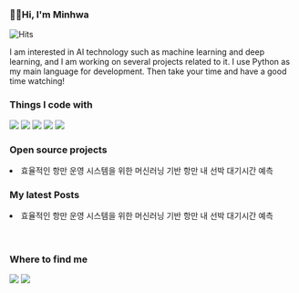 ### 🖐🏻Hi, I'm Minhwa
![Hits](https://img.shields.io/github/followers/alsghk05?label=Follow)

 I am interested in AI technology such as machine learning and deep learning, and I am working on several projects related to it. I use Python as my main language for development. Then take your time and have a good time watching!

 ### Things I code with
  <img src="https://img.shields.io/badge/Python-3766AB?style=flat-square&logo=Python&logoColor=white"/></a>
  <img src="https://img.shields.io/badge/NumPy-013243?style=square&logo=NumPy&logoColor=white"/>
  <img src="https://img.shields.io/badge/pandas-150458?style=square&logo=Pandas&logoColor=white"/>
  <img src="https://img.shields.io/badge/TensorFlow-FF6F00?style=for-the-badge&logo=tensorflow&logoColor=white"/>
  <img src="https://img.shields.io/badge/Visual_Studio_Code-0078D4?style=for-the-badge&logo=visual%20studio%20code&logoColor=white"/>
  
### Open source projects
   <li>효율적인 항만 운영 시스템을 위한 머신러닝 기반 항만 내 선박 대기시간 예측</li>

### My latest Posts
   <li>효율적인 항만 운영 시스템을 위한 머신러닝 기반 항만 내 선박 대기시간 예측</li>


 <!-- 
<h4 align="center">🛠️Tech Stack</h4>
  <h6 align="center"> Strength </p>
<p align="center">
  <img src="https://img.shields.io/badge/Python-3766AB?style=flat-square&logo=Python&logoColor=white"/></a>&nbsp 
  <img src="https://img.shields.io/badge/NumPy-013243?style=square&logo=NumPy&logoColor=white"/>
  <img src="https://img.shields.io/badge/pandas-150458?style=square&logo=Pandas&logoColor=white"/><br>
  <img src="https://img.shields.io/badge/TensorFlow-FF6F00?style=for-the-badge&logo=tensorflow&logoColor=white"/>
  <img src="https://img.shields.io/badge/Visual_Studio_Code-0078D4?style=for-the-badge&logo=visual%20studio%20code&logoColor=white"/>
  <br>
  <h6 align="center"> Weakness </p>
<p align="center">
  <img src="https://img.shields.io/badge/C%2B%2B-00599C?style=for-the-badge&logo=c%2B%2B&logoColor=white"/>
  <img src="https://img.shields.io/badge/R-276DC3?style=for-the-badge&logo=r&logoColor=white"/><br>
  <img src="https://img.shields.io/badge/HTML5-1572B6?style=flat-square&logo=css3&logoColor=white"/></a>&nbsp 
  <img src="https://img.shields.io/badge/CSS3-1572B6?style=flat-square&logo=css3&logoColor=white"/></a>&nbsp 
  <img src="https://img.shields.io/badge/Javascript-ffb13b?style=flat-square&logo=javascript&logoColor=white"/></a>&nbsp 
  <img src="https://img.shields.io/badge/Mysql-E6B91E?style=flat-square&logo=MySql&logoColor=white"/></a>&nbsp 
  <img src="https://img.shields.io/badge/aws-333664?style=flat-square&logo=amazon-aws&logoColor=white"/></a>&nbsp 
</p>

![Anurag's GitHub stats](https://github-readme-stats.vercel.app/api?username=alsghk05&show_icons=true&theme=radical)
![Top Langs](https://github-readme-stats.vercel.app/api/top-langs/?username=alsghk05)
(https://github.com/anuraghazra/github-readme-stats)
-->

<br>
<br>

### Where to find me
  <img src="https://img.shields.io/badge/GitHub-100000?style=for-the-badge&logo=github&logoColor=white"/></a>
  <img src="https://img.shields.io/badge/Gmail-D14836?style=for-the-badge&logo=gmail&logoColor=white"/>
